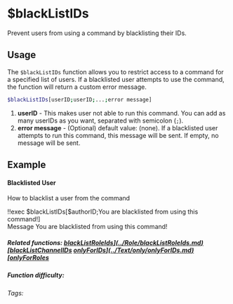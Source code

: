 # $blackListIDs

Prevent users from using a command by blacklisting their IDs.

## Usage

The `$blackListIDs` function allows you to restrict access to a command for a specified list of users. If a blacklisted user attempts to use the command, the function will return a custom error message.

```bash
$blackListIDs[userID;userID;...;error message]
```
1. **userID** - This makes user not able to run this command. You can add as many userIDs as you want, separated with semicolon (`;`).
2. **error message** - (Optional) default value: (none). If a blacklisted user attempts to run this command, this message will be sent. If empty, no message will be sent.

## Example

#### Blacklisted User

How to blacklist a user from the command

<discord-messages>
    <discord-message :bot="false" role-color="#d6e0ff" author="User" avatar="https://cdn.discordapp.com/embed/avatars/0.png">
        !!exec $blackListIDs[$authorID;You are blacklisted from using this command!]<br>Message
    </discord-message>
    <discord-message :bot="true" role-color="#5fb0fa" author="Custom Command" avatar="https://doc.ccommandbot.com/bot-profile.png">
        You are blacklisted from using this command!
    </discord-message>
</discord-messages>

##### Related functions: [$blackListRoleIds](../Role/blackListRoleIds.md) [$blackListChannelIDs](../Channel/blackListChannelIDs.md) [$onlyForIDs](../Text/only/onlyForIDs.md) [$onlyForRoles](../Text/only/onlyForRoles.md)

##### Function difficulty: <Badge type="warning" text="Medium" vertical="middle"/>
###### Tags: <Badge type="tip" text="only for" vertical="middle"/> <Badge type="tip" text="blacklist" vertical="middle"/> <Badge type="tip" text="not allowed" vertical="middle"/>
